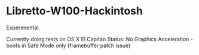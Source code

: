 # Libretto-W100-Hackintosh
Experimental.

Currently doing tests on OS X El Capitan
Status: No Graphics Acceleration - boots in Safe Mode only (framebuffer patch issue)
